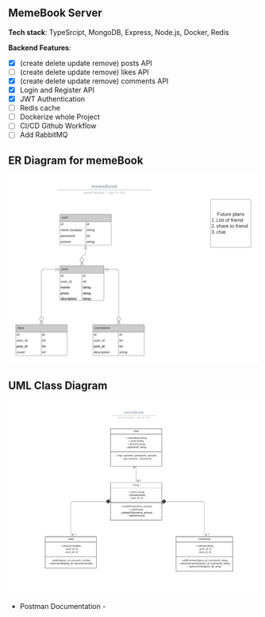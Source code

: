 ## MemeBook Server

**Tech stack**: TypeSrcipt, MongoDB, Express, Node.js, Docker, Redis

**Backend Features**:

- [x] (create delete update remove) posts API
- [ ] (create delete update remove) likes API
- [x] (create delete update remove) comments API
- [x] Login and Register API
- [x] JWT Authentication
- [ ] Redis cache
- [ ] Dockerize whole Project
- [ ] CI/CD Github Workflow
- [ ] Add RabbitMQ

## ER Diagram for memeBook

![ERD](./diagrams/memeBook.png)

## UML Class Diagram

![UML](./diagrams/UMLClass_diagram_memeBook.png)

- Postman Documentation -
